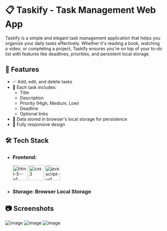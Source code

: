 # 📋 Taskify - Task Management Web App

Taskify is a simple and elegant task management application that helps you organize your daily tasks effectively. Whether it's reading a book, watching a video, or completing a project, Taskify ensures you're on top of your to-do list with features like deadlines, priorities, and persistent local storage.

## 🚀 Features

- ✅ Add, edit, and delete tasks
- 📝 Each task includes:
  - Title
  - Description
  - Priority (High, Medium, Low)
  - Deadline
  - Optional links
- 💾 Data stored in browser's local storage for persistence
- 📱 Fully responsive design

## 🛠️ Tech Stack

- ### **Frontend**:
  <img width="48" height="48" src="https://img.icons8.com/color/48/html-5--v1.png" alt="html-5--v1"/>
  <img width="48" height="48" src="https://img.icons8.com/color/48/css3.png" alt="css3"/>
  <img width="48" height="48" src="https://img.icons8.com/color/48/javascript--v1.png" alt="javascript--v1"/>
- ### **Storage**: Browser Local Storage

## 📷 Screenshots
![image](https://github.com/user-attachments/assets/aa0b37c5-6fdf-4e55-bcaf-3fd1a08ccb1a)
![image](https://github.com/user-attachments/assets/9f82d9b7-13a3-4015-8b6f-020cfa602dc1)
![image](https://github.com/user-attachments/assets/7c3d35bc-d04d-4097-8432-28cbbee10dde)






